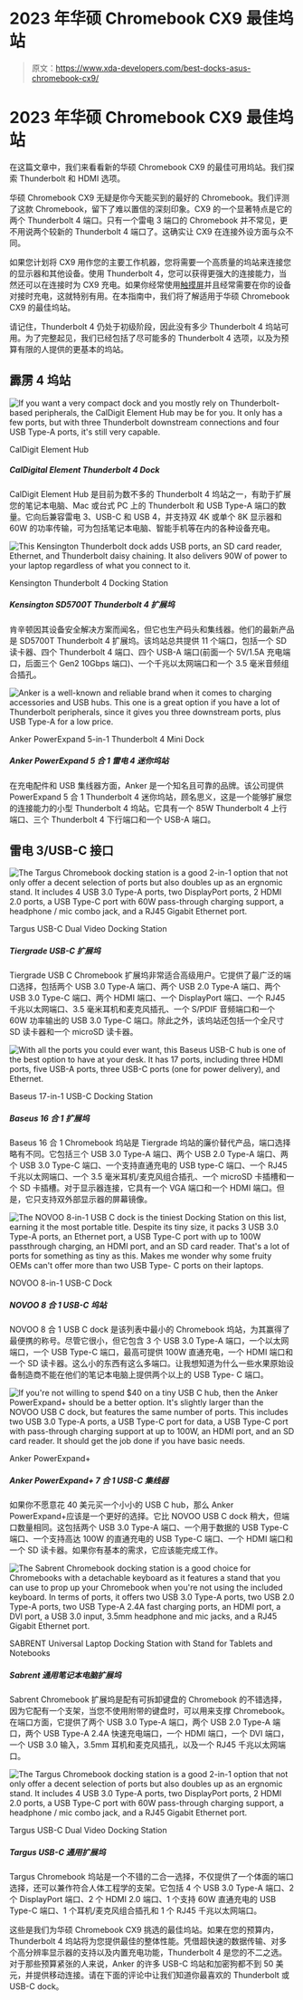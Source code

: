 # 2023 年华硕 Chromebook CX9 最佳坞站

> 原文：<https://www.xda-developers.com/best-docks-asus-chromebook-cx9/>

# 2023 年华硕 Chromebook CX9 最佳坞站

在这篇文章中，我们来看看新的华硕 Chromebook CX9 的最佳可用坞站。我们探索 Thunderbolt 和 HDMI 选项。

华硕 Chromebook CX9 无疑是你今天能买到的最好的 Chromebook。我们评测了这款 Chromebook，留下了难以置信的深刻印象。CX9 的一个显著特点是它的两个 Thunderbolt 4 端口。只有一个雷电 3 端口的 Chromebook 并不常见，更不用说两个较新的 Thunderbolt 4 端口了。这确实让 CX9 在连接外设方面与众不同。

如果您计划将 CX9 用作您的主要工作机器，您将需要一个高质量的坞站来连接您的显示器和其他设备。使用 Thunderbolt 4，您可以获得更强大的连接能力，当然还可以在连接时为 CX9 充电。如果你经常使用[触摸屏](https://www.xda-developers.com/best-chromebooks-touchscreens/)并且经常需要在你的设备对接时充电，这就特别有用。在本指南中，我们将了解适用于华硕 Chromebook CX9 的最佳坞站。

请记住，Thunderbolt 4 仍处于初级阶段，因此没有多少 Thunderbolt 4 坞站可用。为了完整起见，我们已经包括了尽可能多的 Thunderbolt 4 选项，以及为预算有限的人提供的更基本的坞站。

## 霹雳 4 坞站

 <picture>![If you want a very compact dock and you mostly rely on Thunderbolt-based peripherals, the CalDigit Element Hub may be for you. It only has a few ports, but with three Thunderbolt downstream connections and four USB Type-A ports, it's still very capable.](img/3665552e8c4a431c101d9c0586ee5b96.png)</picture> 

CalDigit Element Hub

##### CalDigital Element Thunderbolt 4 Dock

CalDigit Element Hub 是目前为数不多的 Thunderbolt 4 坞站之一，有助于扩展您的笔记本电脑、Mac 或台式 PC 上的 Thunderbolt 和 USB Type-A 端口的数量。它向后兼容雷电 3、USB-C 和 USB 4，并支持双 4K 或单个 8K 显示器和 60W 的功率传输，可为包括笔记本电脑、智能手机等在内的各种设备充电。

 <picture>![This Kensington Thunderbolt dock adds USB ports, an SD card reader, Ethernet, and Thunderbolt daisy chaining. It also delivers 90W of power to your laptop regardless of what you connect to it.](img/54a5d78ee55229eb1f48d740989a3567.png)</picture> 

Kensington Thunderbolt 4 Docking Station

##### Kensington SD5700T Thunderbolt 4 扩展坞

肯辛顿因其设备安全解决方案而闻名，但它也生产码头和集线器。他们的最新产品是 SD5700T Thunderbolt 4 扩展坞。该坞站总共提供 11 个端口，包括一个 SD 读卡器、四个 Thunderbolt 4 端口、四个 USB-A 端口(前面一个 5V/1.5A 充电端口，后面三个 Gen2 10Gbps 端口)、一个千兆以太网端口和一个 3.5 毫米音频组合插孔。

 <picture>![Anker is a well-known and reliable brand when it comes to charging accessories and USB hubs. This one is a great option if you have a lot of Thunderbolt peripherals, since it gives you three downstream ports, plus USB Type-A for a low price.](img/91e57c19b141da81601fed491f740438.png)</picture> 

Anker PowerExpand 5-in-1 Thunderbolt 4 Mini Dock

##### Anker PowerExpand 5 合 1 雷电 4 迷你坞站

在充电配件和 USB 集线器方面，Anker 是一个知名且可靠的品牌。该公司提供 PowerExpand 5 合 1 Thunderbolt 4 迷你坞站，顾名思义，这是一个能够扩展您的连接能力的小型 Thunderbolt 4 坞站。它具有一个 85W Thunderbolt 4 上行端口、三个 Thunderbolt 4 下行端口和一个 USB-A 端口。

## 雷电 3/USB-C 接口

 <picture>![The Targus Chromebook docking station is a good 2-in-1 option that not only offer a decent selection of ports but also doubles up as an ergnomic stand. It includes 4 USB 3.0 Type-A ports, two DisplayPort ports, 2 HDMI 2.0 ports, a USB Type-C port with 60W pass-through charging support, a headphone / mic combo jack, and a RJ45 Gigabit Ethernet port.](img/a9432d40a558ba3e34fa32e6f95e54e9.png)</picture> 

Targus USB-C Dual Video Docking Station

##### Tiergrade USB-C 扩展坞

Tiergrade USB C Chromebook 扩展坞非常适合高级用户。它提供了最广泛的端口选择，包括两个 USB 3.0 Type-A 端口、两个 USB 2.0 Type-A 端口、两个 USB 3.0 Type-C 端口、两个 HDMI 端口、一个 DisplayPort 端口、一个 RJ45 千兆以太网端口、3.5 毫米耳机和麦克风插孔、一个 S/PDIF 音频端口和一个 60W 功率输出的 USB 3.0 Type-C 端口。除此之外，该坞站还包括一个全尺寸 SD 读卡器和一个 microSD 读卡器。

 <picture>![With all the ports you could ever want, this Baseus USB-C hub is one of the best option to have at your desk. It has 17 ports, including three HDMI ports, five USB-A ports, three USB-C ports (one for power delivery), and Ethernet.](img/a832dbf45e75e12b238cbce1eb3690ab.png)</picture> 

Baseus 17-in-1 USB-C Docking Station

##### Baseus 16 合 1 扩展坞

Baseus 16 合 1 Chromebook 坞站是 Tiergrade 坞站的廉价替代产品，端口选择略有不同。它包括三个 USB 3.0 Type-A 端口、两个 USB 2.0 Type-A 端口、两个 USB 3.0 Type-C 端口、一个支持直通充电的 USB type-C 端口、一个 RJ45 千兆以太网端口、一个 3.5 毫米耳机/麦克风组合插孔、一个 microSD 卡插槽和一个 SD 卡插槽。对于显示器连接，它具有一个 VGA 端口和一个 HDMI 端口。但是，它只支持双外部显示器的屏幕镜像。

 <picture>![The NOVOO 8-in-1 USB C dock is the tiniest Docking Station on this list, earning it the most portable title. Despite its tiny size, it packs 3 USB 3.0 Type-A ports, an Ethernet port, a USB Type-C port with up to 100W passthrough charging, an HDMI port, and an SD card reader. That's a lot of ports for something as tiny as this. Makes me wonder why some fruity OEMs can't offer more than two USB Type- C ports on their laptops.](img/bff66c28b8cab896e7b1691f9ed09882.png)</picture> 

NOVOO 8-in-1 USB-C Dock

##### NOVOO 8 合 1 USB-C 坞站

NOVOO 8 合 1 USB C dock 是该列表中最小的 Chromebook 坞站，为其赢得了最便携的称号。尽管它很小，但它包含 3 个 USB 3.0 Type-A 端口，一个以太网端口，一个 USB Type-C 端口，最高可提供 100W 直通充电，一个 HDMI 端口和一个 SD 读卡器。这么小的东西有这么多端口。让我想知道为什么一些水果原始设备制造商不能在他们的笔记本电脑上提供两个以上的 USB Type- C 端口。

 <picture>![If you're not willing to spend $40 on a tiny USB C hub, then the Anker PowerExpand+ should be a better option. It's slightly larger than the NOVOO USB C dock, but features the same number of ports. This includes two USB 3.0 Type-A ports, a USB Type-C port for data, a USB Type-C port with pass-through charging support at up to 100W, an HDMI port, and an SD card reader. It should get the job done if you have basic needs.](img/bd4d909039fb5ec4bf1c6849ba6d0b16.png)</picture> 

Anker PowerExpand+

##### Anker PowerExpand+ 7 合 1 USB-C 集线器

如果你不愿意花 40 美元买一个小小的 USB C hub，那么 Anker PowerExpand+应该是一个更好的选择。它比 NOVOO USB C dock 稍大，但端口数量相同。这包括两个 USB 3.0 Type-A 端口、一个用于数据的 USB Type-C 端口、一个支持高达 100W 的直通充电的 USB Type-C 端口、一个 HDMI 端口和一个 SD 读卡器。如果你有基本的需求，它应该能完成工作。

 <picture>![The Sabrent Chromebook docking station is a good choice for Chromebooks with a detachable keyboard as it features a stand that you can use to prop up your Chromebook when you're not using the included keyboard. In terms of ports, it offers two USB 3.0 Type-A ports, two USB 2.0 Type-A ports, two USB Type-A 2.4A fast charging ports, an HDMI port, a DVI port, a USB 3.0 input, 3.5mm headphone and mic jacks, and a RJ45 Gigabit Ethernet port.](img/551ffdf6171a8f601f89e74400b55c23.png)</picture> 

SABRENT Universal Laptop Docking Station with Stand for Tablets and Notebooks

##### Sabrent 通用笔记本电脑扩展坞

Sabrent Chromebook 扩展坞是配有可拆卸键盘的 Chromebook 的不错选择，因为它配有一个支架，当您不使用附带的键盘时，可以用来支撑 Chromebook。在端口方面，它提供了两个 USB 3.0 Type-A 端口，两个 USB 2.0 Type-A 端口，两个 USB Type-A 2.4A 快速充电端口，一个 HDMI 端口，一个 DVI 端口，一个 USB 3.0 输入，3.5mm 耳机和麦克风插孔，以及一个 RJ45 千兆以太网端口。

 <picture>![The Targus Chromebook docking station is a good 2-in-1 option that not only offer a decent selection of ports but also doubles up as an ergnomic stand. It includes 4 USB 3.0 Type-A ports, two DisplayPort ports, 2 HDMI 2.0 ports, a USB Type-C port with 60W pass-through charging support, a headphone / mic combo jack, and a RJ45 Gigabit Ethernet port.](img/a9432d40a558ba3e34fa32e6f95e54e9.png)</picture> 

Targus USB-C Dual Video Docking Station

##### Targus USB-C 通用扩展坞

Targus Chromebook 坞站是一个不错的二合一选择，不仅提供了一个体面的端口选择，还可以兼作符合人体工程学的支架。它包括 4 个 USB 3.0 Type-A 端口、2 个 DisplayPort 端口、2 个 HDMI 2.0 端口、1 个支持 60W 直通充电的 USB Type-C 端口、1 个耳机/麦克风组合插孔和 1 个 RJ45 千兆以太网端口。

这些是我们为华硕 Chromebook CX9 挑选的最佳坞站。如果在您的预算内，Thunderbolt 4 坞站将为您提供最佳的整体性能。凭借超快速的数据传输、对多个高分辨率显示器的支持以及内置充电功能，Thunderbolt 4 是您的不二之选。对于那些预算紧张的人来说，Anker 的许多 USB-C 坞站和加密狗都不到 50 美元，并提供移动连接。请在下面的评论中让我们知道你最喜欢的 Thunderbolt 或 USB-C dock。